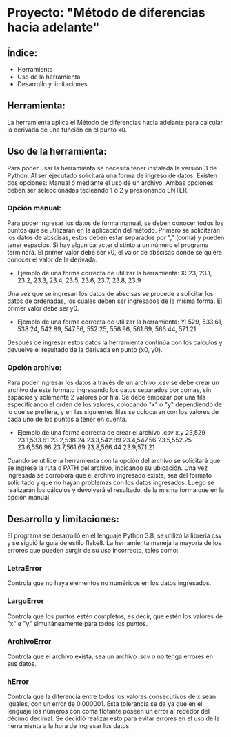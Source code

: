 # Proyecto: "Método de diferencias hacia adelante"


## Índice:

* Herramienta
* Uso de la herramienta
* Desarrollo y limitaciones


## Herramienta:

La herramienta aplica el Método de diferencias hacia adelante para calcular la derivada de una función en el punto x0.


## Uso de la herramienta:

Para poder usar la herramienta se necesita tener instalada la versión 3 de Python.
Al ser ejecutado solicitará una forma de ingreso de datos. Existen dos opciones: Manual ó mediante el uso de un archivo.
Ambas opciones deben ser seleccionadas tecleando 1 o 2 y presionando ENTER.

### Opción manual:

Para poder ingresar los datos de forma manual, se deben conocer todos los puntos que se utilizarán en la aplicación del método.
Primero se solicitarán los datos de abscisas, estos deben estar separados por "," (coma) y pueden tener espacios. Si hay algun caracter distinto a un número el programa terminará. El primer valor debe ser x0, el valor de abscisas donde se quiere conocer el valor de la derivada.

* Ejemplo de una forma correcta de utilizar la herramienta:
X: 23, 23.1, 23.2, 23.3, 23.4, 23.5, 23.6, 23.7, 23.8, 23.9

Una vez que se ingresan los datos de abscisas se procede a solicitar los datos de ordenadas, los cuales deben ser ingresados de la misma forma. El primer valor debe ser y0.

* Ejemplo de una forma correcta de utilizar la herramienta:
Y: 529, 533.61, 538.24, 542.89, 547.56, 552.25, 556.96, 561.69, 566.44, 571.21

Después de ingresar estos datos la herramienta continúa con los cálculos y devuelve el resultado de la derivada en punto (x0, y0).

### Opción archivo:

Para poder ingresar los datos a través de un archivo .csv se debe crear un archivo de este formato ingresando los datos separados por comas, sin espacios y solamente 2 valores por fila. Se debe empezar por una fila especificando el orden de los valores, colocando "x" o "y" dependiendo de lo que se prefiera, y en las siguientes filas se colocaran con los valores de cada uno de los puntos a tener en cuenta.

* Ejemplo de una forma correcta de crear el archivo .csv
x,y
23,529
23.1,533.61
23.2,538.24
23.3,542.89
23.4,547.56
23.5,552.25
23.6,556.96
23.7,561.69
23.8,566.44
23.9,571.21

Cuando se utilice la herramienta con la opción del archivo se solicitará que se ingrese la ruta o PATH del archivo, indicando su ubicación. Una vez ingresada se corrobora que el archivo ingresado exista, sea del formato solicitado y que no hayan problemas con los datos ingresados. Luego se realizarán los cálculos y devolverá el resultado, de la misma forma que en la opción manual.


## Desarrollo y limitaciones:

El programa se desarrolló en el lenguaje Python 3.8, se utilizó la librería csv y se siguió la guía de estilo flake8.
La herramienta maneja la mayoría de los errores que pueden surgir de su uso incorrecto, tales como:

### LetraError

Controla que no haya elementos no numéricos en los datos ingresados.

### LargoError

Controla que los puntos estén completos, es decir, que estén los valores de "x" e "y" simultáneamente para todos los puntos. 

### ArchivoError

Controla que el archivo exista, sea un archivo .scv o no tenga errores en sus datos.

### hError

Controla que la diferencia entre todos los valores consecutivos de x sean iguales, con un error de 0.000001. Esta tolerancia se da ya que en el lenguaje los números con coma flotante poseen un error al rededor del décimo decimal. Se decidió realizar esto para evitar errores en el uso de la herramienta a la hora de ingresar los datos.
